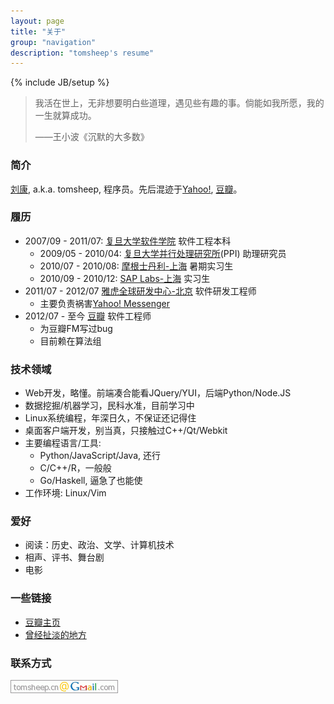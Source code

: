 ```yaml
---
layout: page
title: "关于"
group: "navigation"
description: "tomsheep's resume"
---
```

{% include JB/setup %}

>我活在世上，无非想要明白些道理，遇见些有趣的事。倘能如我所愿，我的一生就算成功。
>
>——王小波《沉默的大多数》

### 简介
[刘康][0], a.k.a. tomsheep, 程序员。先后混迹于[Yahoo!][1], [豆瓣][7]。

### 履历
* 2007/09 - 2011/07: [复旦大学软件学院][2] 软件工程本科
   * 2009/05 - 2010/04: [复旦大学并行处理研究所][3](PPI) 助理研究员
   * 2010/07 - 2010/08: [摩根士丹利-上海][5] 暑期实习生
   * 2010/09 - 2010/12: [SAP Labs-上海][6] 实习生
* 2011/07 - 2012/07 [雅虎全球研发中心-北京][1] 软件研发工程师
   * 主要负责祸害[Yahoo! Messenger][4]
* 2012/07 - 至今 [豆瓣][7] 软件工程师
   * 为豆瓣FM写过bug
   * 目前赖在算法组

### 技术领域
* Web开发，略懂。前端凑合能看JQuery/YUI，后端Python/Node.JS
* 数据挖掘/机器学习，民科水准，目前学习中
* Linux系统编程，年深日久，不保证还记得住
* 桌面客户端开发，别当真，只接触过C++/Qt/Webkit
* 主要编程语言/工具:
   * Python/JavaScript/Java, 还行
   * C/C++/R，一般般
   * Go/Haskell, 逼急了也能使
* 工作环境: Linux/Vim

### 爱好
* 阅读：历史、政治、文学、计算机技术
* 相声、评书、舞台剧
* 电影

### 一些链接
*  [豆瓣主页][8]
*  [曾经扯淡的地方][9]

### 联系方式
![Email地址](/assets/img/mail.png)

[0]: /about.html
[1]: http://beijing.yahoo.com/ "Yahoo! Global R&D Center-Beijing"
[2]: http://www.software.fudan.edu.cn/ "Software School of Fundan University"
[3]: http://ppi.fudan.edu.cn/ "Parallel Processing Institute"
[4]: http://messenger.yahoo.com/ "Yahoo! Messenger"
[5]: http://www.morganstanley.com/about/offices/china.html "Morgan Stanley in China"
[6]: http://www.sap.com/china/about/saplabs/index.epx "SAP Labs China"
[7]: http://www.douban.com/ "豆瓣"
[8]: http://www.douban.com/people/tomsheep "tomsheep在豆瓣"
[9]: http://notes.tomsheep.net/ "tomsheep的笔记"
